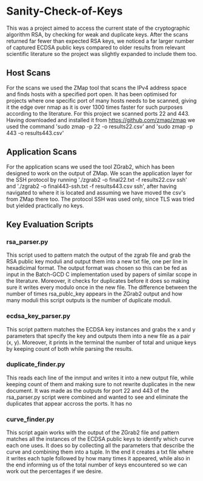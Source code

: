 # Sanity-Check-of-Keys

This was a project aimed to access the current state of the cryptographic algorithm RSA, by checking for weak and duplicate keys. After the scans returned far fewer than expected RSA keys, we noticed a far larger  number of captured ECDSA public keys compared to older results from relevant scientific literature so the project was slightly expanded to include them too.

## Host Scans

For the scans we used the ZMap tool that scans the IPv4 address space and finds hosts with a specified port open. It has been optimised for projects where one specific port of many hosts needs to be scanned, giving it the edge over nmap as it is over 1300 times faster for such purposes according to the literature. For this project we scanned ports 22 and 443. Having downloaded and installed it from https://github.com/zmap/zmap we used the command 'sudo zmap -p 22 -o results22.csv' and 'sudo zmap -p 443 -o results443.csv'

## Application Scans 

For the application scans we used the tool ZGrab2, which has been designed to work on the output of ZMap. We scan the application layer for the SSH protocol by running './zgrab2 -o final22.txt -f results22.csv ssh' and './zgrab2 -o final443-ssh.txt -f results443.csv ssh', after having navigated to where it is located and assuming we have moved the csv's from ZMap there too. The protocol SSH was used only, since TLS was tried but yielded practically no keys.

## Key Evaluation Scripts

### rsa_parser.py

This script used to pattern match the output of the zgrab file and grab the RSA public key moduli and output them into a new txt file, one per line in hexadicimal format. The output format was chosen so this can be fed as input in the Batch-GCD C implementation used by papers of similar scope in the literature. Moreover, it checks for duplicates before it does so making sure it writes every modulo once in the new file. The difference between the number of times rsa_publc_key appears in the ZGrab2 output and how many moduli this script outputs is the number of duplicate moduli.

### ecdsa_key_parser.py 

This script pattern matches the ECDSA key instances and grabs the x and y parameters that specify the key and outputs them into a new file as a pair (x, y). Moreover, it prints in the terminal the number of total and unique keys by keeping count of both while parsing the results.

### duplicate_finder.py 

This reads each line of the inmput and writes it into a new output file, while keeping count of them and making sure to not rewrite duplicates in the new document. It was made as the outputs for port 22 and 443 of the rsa_parser.py script were combined and wanted to see and eliminate the duplicates that appear accross the ports. It has no 

### curve_finder.py

This script again works with the output of the ZGrab2 file and pattern matches all the instances of the ECDSA public keys to identify which curve each one uses. It does so by collecting all the parameters that describe the curve and combining them into a tuple. In the end it creates a txt file where it writes each tuple followed by how many times it appeared, while also in the end informing us of the total number of keys encountered so we can work out the percentages if we desire.
